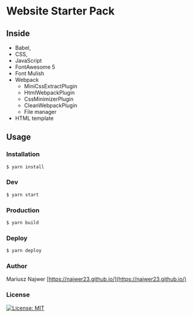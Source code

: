 # Website Starter Pack

## Inside
- Babel, 
- CSS, 
- JavaScript
- FontAwesome 5
- Font Mulish
- Webpack 
    - MiniCssExtractPlugin
    - HtmlWebpackPlugin
    - CssMinimizerPlugin
    - CleanWebpackPlugin
    - File manager
- HTML template

## Usage
### Installation
```sh
$ yarn install
```

### Dev
```sh
$ yarn start
```

### Production
```sh
$ yarn build
```

### Deploy
```sh
$ yarn deploy
```

### Author
Mariusz Najwer
[https://najwer23.github.io/](https://najwer23.github.io/)

### License
[![License: MIT](https://img.shields.io/badge/License-MIT-yellow.svg)](https://opensource.org/licenses/MIT)
